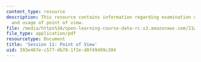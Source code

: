 ```yaml
---
content_type: resource
description: This resource contains information regarding examination of the idea
  and usage of point of view.
file: /media/https%3A/open-learning-course-data-rc.s3.amazonaws.com/21w-755-writing-and-reading-short-stories-spring-2012/393e467ec577db781f2ed8f49499c304_MIT21W_755S12_ses11.pdf
file_type: application/pdf
resourcetype: Document
title: 'Session 11: Point of View'
uid: 393e467e-c577-db78-1f2e-d8f49499c304
---
```

